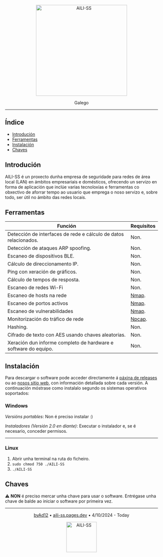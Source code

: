 <p align="center"><img style="width: 300px;" src="https://aili-ss.pages.dev/Img/Logos/Logo_Nombre_Blanco.png" alt="AILI-SS"></p>

<p align="center">Galego</p>

---

## Índice

- [Introdución](#introdución)
- [Ferramentas](#ferramentas)
- [Instalación](#instalación)
- [Chaves](#chaves)

## Introdución

AILI-SS é un proxecto dunha empresa de seguridade para redes de área local (LAN) en ámbitos empresariais e domésticos, ofrecendo un servizo en forma de aplicación que inclúe varias tecnoloxías e ferramentas co obxectivo de aforrar tempo ao usuario que emprega o noso servizo e, sobre todo, ser útil no ámbito das redes locais.

## Ferramentas

| Función                                   | Requisitos |
|------------------------------------------|------------|
| Detección de interfaces de rede e cálculo de datos relacionados. | Non.        |
| Detección de ataques ARP spoofing.       | Non.        |
| Escaneo de dispositivos BLE.             | Non.        |
| Cálculo de direccionamento IP.           | Non.        |
| Ping con xeración de gráficos.           | Non.        |
| Cálculo de tempos de resposta.           | Non.        |
| Escaneo de redes Wi-Fi                   | Non.        |
| Escaneo de hosts na rede                 | [Nmap](https://nmap.org).    |
| Escaneo de portos activos                | [Nmap](https://nmap.org).    |
| Escaneo de vulnerabilidades              | [Nmap](https://nmap.org).    |
| Monitorización do tráfico de rede        | [Npcap](https://npcap.org).   |
| Hashing.                                 | Non.        |
| Cifrado de texto con AES usando chaves aleatorias. | Non.        |
| Xeración dun informe completo de hardware e software do equipo. | Non.        |

## Instalación

Para descargar o software pode acceder directamente á [páxina de releases](https://github.com/byAd12/AILI-SS/releases) ou ao [nosos sitio web](https://www.aili-ss.xyz/Descargar), con información detallada sobre cada versión. A continuación móstrase como instalalo segundo os sistemas operativos soportados:

### Windows

_Versións portables_: Non é preciso instalar :)

_Instaladores (Versión 2.0 en diante)_: Executar o instalador e, se é necesario, conceder permisos.

---

### Linux

1. Abrir unha terminal na ruta do ficheiro.
2. ```sudo chmod 750 ./AILI-SS```
3. ```./AILI-SS```

## Chaves

⚠️ **NON** é preciso mercar unha chave para usar o software. Entrégase unha chave de balde ao iniciar o software por primeira vez.

---

<p align="center">
  <a href="https://byad12.pages.dev" target="_blank_">byAd12</a>  •  <a href="https://aili-ss.pages.dev" target="_blank_">aili-ss.pages.dev</a>  •  4/10/2024 - Today
</p>

<p align="center">
  <img style="width: 100px;" src="https://aili-ss.pages.dev/Img/Logos/Logo_Escudo.svg" alt="AILI-SS">
</p>

